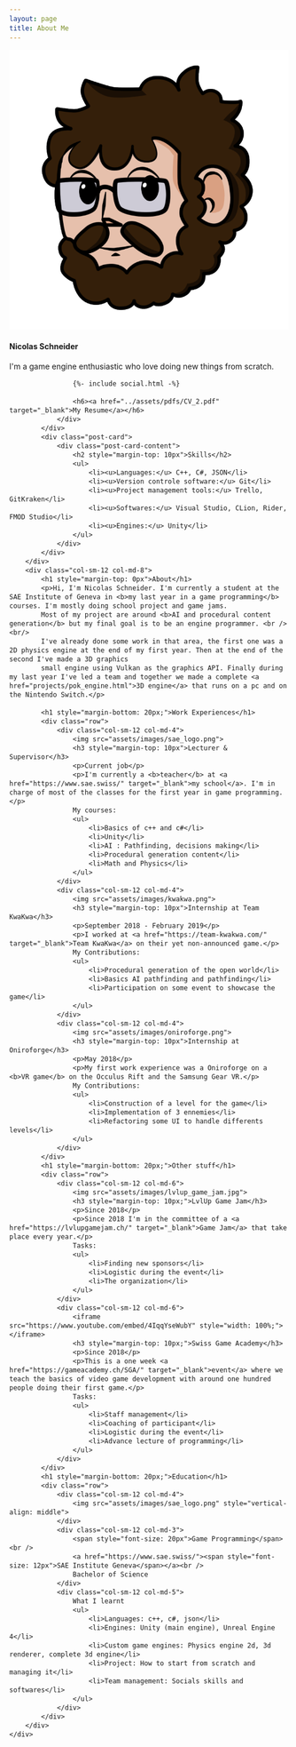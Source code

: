 ```yaml
---
layout: page
title: About Me
---
```


<div class="container">
	<div class="row">
		<div class="col-sm-12 col-md-4">
			<div class="post-card">
				<img src="assets/images/Nico.png"><br />
				<div class="post-card-content">
					<h4>Nicolas Schneider</h4>
					I'm a game engine enthusiastic who love doing new things from scratch.<br />
					  
					{%- include social.html -%}

					<h6><a href="../assets/pdfs/CV_2.pdf" target="_blank">My Resume</a></h6>
				</div>
			</div>
			<div class="post-card">
				<div class="post-card-content">
					<h2 style="margin-top: 10px">Skills</h2>
					<ul>
						<li><u>Languages:</u> C++, C#, JSON</li>
						<li><u>Version controle software:</u> Git</li>
						<li><u>Project management tools:</u> Trello, GitKraken</li>
						<li><u>Softwares:</u> Visual Studio, CLion, Rider, FMOD Studio</li>
						<li><u>Engines:</u> Unity</li>
					</ul>
				</div>
			</div>
		</div>
		<div class="col-sm-12 col-md-8">
			<h1 style="margin-top: 0px">About</h1>
			<p>Hi, I'm Nicolas Schneider. I'm currently a student at the SAE Institute of Geneva in <b>my last year in a game programming</b> courses. I'm mostly doing school project and game jams. 
			Most of my project are around <b>AI and procedural content generation</b> but my final goal is to be an engine programmer. <br /><br/>
			I've already done some work in that area, the first one was a 2D physics engine at the end of my first year. Then at the end of the second I've made a 3D graphics 
			small engine using Vulkan as the graphics API. Finally during my last year I've led a team and together we made a complete <a href="projects/pok_engine.html">3D engine</a> that runs on a pc and on the Nintendo Switch.</p>
		
			<h1 style="margin-bottom: 20px;">Work Experiences</h1>
			<div class="row">
				<div class="col-sm-12 col-md-4">
					<img src="assets/images/sae_logo.png">
					<h3 style="margin-top: 10px">Lecturer & Supervisor</h3>
					<p>Current job</p> 
					<p>I'm currently a <b>teacher</b> at <a href="https://www.sae.swiss/" target="_blank">my school</a>. I'm in charge of most of the classes for the first year in game programming.</p>
					My courses:
					<ul>
						<li>Basics of c++ and c#</li>
						<li>Unity</li>
						<li>AI : Pathfinding, decisions making</li>
						<li>Procedural generation content</li>
						<li>Math and Physics</li>
					</ul>
				</div>
				<div class="col-sm-12 col-md-4"> 
					<img src="assets/images/kwakwa.png">
					<h3 style="margin-top: 10px">Internship at Team KwaKwa</h3>
					<p>September 2018 - February 2019</p>
					<p>I worked at <a href="https://team-kwakwa.com/" target="_blank">Team KwaKwa</a> on their yet non-announced game.</p>
					My Contributions:
					<ul>
						<li>Procedural generation of the open world</li>
						<li>Basics AI pathfinding and pathfinding</li>  
						<li>Participation on some event to showcase the game</li>
					</ul>
				</div>
				<div class="col-sm-12 col-md-4">
					<img src="assets/images/oniroforge.png">
					<h3 style="margin-top: 10px">Internship at Oniroforge</h3>
					<p>May 2018</p>
					<p>My first work experience was a Oniroforge on a <b>VR game</b> on the Occulus Rift and the Samsung Gear VR.</p>
					My Contributions:
					<ul>
						<li>Construction of a level for the game</li>
						<li>Implementation of 3 ennemies</li>
						<li>Refactoring some UI to handle differents levels</li>
					</ul>
				</div>
			</div>
			<h1 style="margin-bottom: 20px;">Other stuff</h1>
			<div class="row">
				<div class="col-sm-12 col-md-6">
					<img src="assets/images/lvlup_game_jam.jpg">
					<h3 style="margin-top: 10px;">LvlUp Game Jam</h3>
					<p>Since 2018</p>
					<p>Since 2018 I'm in the committee of a <a href="https://lvlupgamejam.ch/" target="_blank">Game Jam</a> that take place every year.</p>
					Tasks:
					<ul>
						<li>Finding new sponsors</li>
						<li>Logistic during the event</li>
						<li>The organization</li>
					</ul>
				</div>
				<div class="col-sm-12 col-md-6">
					<iframe src="https://www.youtube.com/embed/4IqqYseWubY" style="width: 100%;"></iframe>
					<h3 style="margin-top: 10px;">Swiss Game Academy</h3>
					<p>Since 2018</p>
					<p>This is a one week <a href="https://gameacademy.ch/SGA/" target="_blank">event</a> where we teach the basics of video game development with around one hundred people doing their first game.</p>
					Tasks:
					<ul>
						<li>Staff management</li>
						<li>Coaching of participant</li>
						<li>Logistic during the event</li>
						<li>Advance lecture of programming</li>
					</ul>
				</div>
			</div>
			<h1 style="margin-bottom: 20px;">Education</h1>
			<div class="row">
				<div class="col-sm-12 col-md-4">
					<img src="assets/images/sae_logo.png" style="vertical-align: middle">
				</div>
				<div class="col-sm-12 col-md-3">
					<span style="font-size: 20px">Game Programming</span><br />
					<a href="https://www.sae.swiss/"><span style="font-size: 12px">SAE Institute Geneva</span></a><br />
					Bachelor of Science
				</div>
				<div class="col-sm-12 col-md-5">
					What I learnt
					<ul>
						<li>Languages: c++, c#, json</li>
						<li>Engines: Unity (main engine), Unreal Engine 4</li>
						<li>Custom game engines: Physics engine 2d, 3d renderer, complete 3d engine</li>
						<li>Project: How to start from scratch and managing it</li>
						<li>Team management: Socials skills and softwares</li>
					</ul>
				</div>
			</div>
		</div>
	</div>
</div>